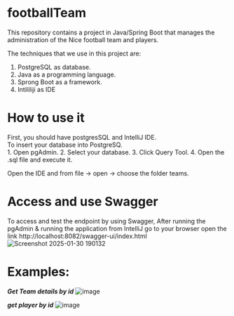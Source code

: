 # footballTeam

This repository contains a project in Java/Spring Boot that manages the administration of the Nice football team and players.  

The techniques that we use in this project are: 

  1. PostgreSQL as database.  
  2. Java as a programming language.  
  3. Sprong Boot as a framework.  
  4. Intililiji as IDE  
# How to use it  
First, you should have postgresSQL and IntelliJ IDE.  
To insert your database into PostgreSQ.   
    1. Open pgAdmin.
    2. Select your database.
    3. Click Query Tool.
    4. Open the .sql file and execute it.

Open the IDE and from file -> open -> choose the folder teams.  

# Access and use Swagger  
To access and test the endpoint by using Swagger, After running the pgAdmin & running the application from IntelliJ go to your browser open the link http://localhost:8082/swagger-ui/index.html  
![Screenshot 2025-01-30 190132](https://github.com/user-attachments/assets/e3d64473-cbeb-48ff-a14a-cb11bad303ad)


# Examples:  
***Get Team details by id***
![image](https://github.com/user-attachments/assets/62c7d3b2-c3c8-466c-b836-7e0f15a04ec1)

***get player by id***
![image](https://github.com/user-attachments/assets/f78ddb0a-8b9f-43b3-8a9e-f26672b9eee5)







